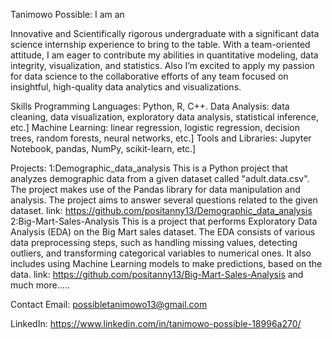 Tanimowo Possible: I am an


Innovative and Scientifically rigorous undergraduate with a significant data science internship experience to bring to the table.
With a team-oriented attitude, I am eager to contribute my abilities in quantitative modeling, data integrity, visualization, and statistics.
Also I’m excited to apply my passion for data science to the collaborative efforts of any team focused on insightful, high-quality data analytics and visualizations.

Skills
Programming Languages: Python, R, C++.
Data Analysis: data cleaning, data visualization, exploratory data analysis, statistical inference, etc.]
Machine Learning: linear regression, logistic regression, decision trees, random forests, neural networks, etc.]
Tools and Libraries: Jupyter Notebook, pandas, NumPy, scikit-learn, etc.]

Projects:
1:Demographic_data_analysis
This is a Python project that analyzes demographic data from a given dataset called "adult.data.csv". 
The project makes use of the Pandas library for data manipulation and analysis. The project aims to answer several questions related to the given dataset.
link: https://github.com/positanny13/Demographic_data_analysis
2:Big-Mart-Sales-Analysis
This is a project that performs Exploratory Data Analysis (EDA) on the Big Mart sales dataset.
The EDA consists of various data preprocessing steps, such as handling missing values, detecting outliers, and transforming categorical variables to numerical ones.
It also includes using Machine Learning models to make predictions, based on the data.
link: https://github.com/positanny13/Big-Mart-Sales-Analysis  and much more.....

Contact
Email: possibletanimowo13@gmail.com


LinkedIn: https://www.linkedin.com/in/tanimowo-possible-18996a270/





